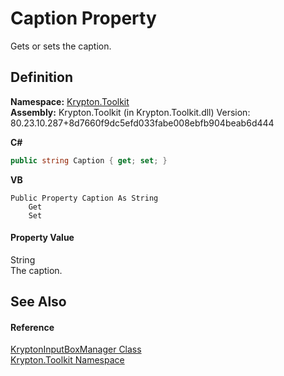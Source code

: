 # Caption Property


Gets or sets the caption.



## Definition
**Namespace:** <a href="79d2eac2-21f4-54ff-7552-b20c33c30600.md">Krypton.Toolkit</a>  
**Assembly:** Krypton.Toolkit (in Krypton.Toolkit.dll) Version: 80.23.10.287+8d7660f9dc5efd033fabe008ebfb904beab6d444

**C#**
``` C#
public string Caption { get; set; }
```
**VB**
``` VB
Public Property Caption As String
	Get
	Set
```



#### Property Value
String  
The caption.

## See Also


#### Reference
<a href="c68ff0d6-d932-424c-9ea8-9b165f3445d9.md">KryptonInputBoxManager Class</a>  
<a href="79d2eac2-21f4-54ff-7552-b20c33c30600.md">Krypton.Toolkit Namespace</a>  
